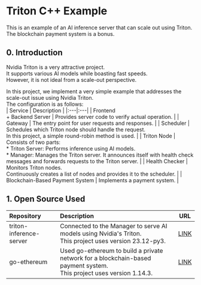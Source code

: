# Triton C++ Example
This is an example of an AI inference server that can scale out using Triton. The blockchain payment system is a bonus.   

## 0. Introduction
Nvidia Triton is a very attractive project.   
It supports various AI models while boasting fast speeds.   
However, it is not ideal from a scale-out perspective.   

In this project, we implement a very simple example that addresses the scale-out issue using Nvidia Triton.   
The configuration is as follows:   
| Service | Description |
|:---|:---|
| Frontend <br>+ Backend Server | Provides server code to verify actual operation. |
| Gateway | The entry point for user requests and responses. |
| Scheduler | Schedules which Triton node should handle the request. <br>In this project, a simple round-robin method is used. |
| Triton Node | Consists of two parts: <br>  * Triton Server: Performs inference using AI models. <br>  * Manager: Manages the Triton server. It announces itself with health check messages and forwards requests to the Triton server. |
| Health Checker | Monitors Triton nodes. <br>Continuously creates a list of nodes and provides it to the scheduler. |
| Blockchain-Based Payment System | Implements a payment system. |

## 1. Open Source Used
| Repository | Description | URL |
|:---|:---|:--:|
| triton-inference-server | Connected to the Manager to serve AI models using Nvidia's Triton. <br>This project uses version 23.12-py3. | [LINK](https://github.com/triton-inference-server/server) |
| go-ethereum | Used go-ethereum to build a private network for a blockchain-based payment system. <br>This project uses version 1.14.3. | [LINK](https://github.com/ethereum/go-ethereum) |